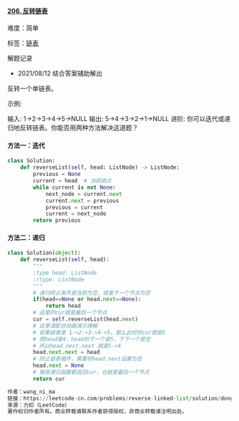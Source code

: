 #### [206. 反转链表](https://leetcode-cn.com/problems/reverse-linked-list/)

难度：简单

标签：[链表](../原理/链表.md)

解题记录
- 2021/08/12 结合答案辅助解出

反转一个单链表。

示例:

输入: 1->2->3->4->5->NULL
输出: 5->4->3->2->1->NULL
进阶:
你可以迭代或递归地反转链表。你能否用两种方法解决这道题？

#### 方法一：迭代

```python
class Solution:
    def reverseList(self, head: ListNode) -> ListNode:
        previous = None
        current = head  # 当前结点
        while current is not None:
            next_node = current.next
            current.next = previous
            previous = current
            current = next_node
        return previous
```

#### 方法二：递归

```python
class Solution(object):
	def reverseList(self, head):
		"""
		:type head: ListNode
		:rtype: ListNode
		"""
		# 递归终止条件是当前为空，或者下一个节点为空
		if(head==None or head.next==None):
			return head
		# 这里的cur就是最后一个节点
		cur = self.reverseList(head.next)
		# 这里请配合动画演示理解
		# 如果链表是 1->2->3->4->5，那么此时的cur就是5
		# 而head是4，head的下一个是5，下下一个是空
		# 所以head.next.next 就是5->4
		head.next.next = head
		# 防止链表循环，需要将head.next设置为空
		head.next = None
		# 每层递归函数都返回cur，也就是最后一个节点
		return cur

作者：wang_ni_ma
链接：https://leetcode-cn.com/problems/reverse-linked-list/solution/dong-hua-yan-shi-206-fan-zhuan-lian-biao-by-user74/
来源：力扣（LeetCode）
著作权归作者所有。商业转载请联系作者获得授权，非商业转载请注明出处。
```

